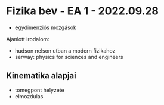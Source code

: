 # Fizika bev - EA 1 - 2022.09.28

- egydimenziós mozgások

Ajanlott irodalom:
- hudson nelson utban a modern fizikahoz
- serway: physics for sciences and engineers

## Kinematika alapjai
- tomegpont helyzete
- elmozdulas

